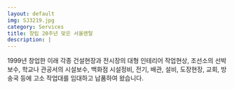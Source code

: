 ```yaml
---
layout: default
img: SJ3219.jpg
category: Services
title: 창립 20주년 맞은 서울렌탈
description: |
---
```

  1999년 창업한 이래 각종 건설현장과 전시장의 대형 인테리어 작업현상, 조선소의 선박보수, 학교나 관공서의 시설보수, 백화점 시설정비, 전기, 배관, 설비, 도장현장, 교회, 방송국 등에 고소 작업대를 임대하고 납품하여 왔습니다.
